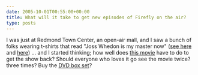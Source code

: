```yaml
---
date: 2005-10-01T00:55:00+00:00
title: What will it take to get new episodes of Firefly on the air?
type: posts
---
```

I was just at Redmond Town Center, an open-air mall, and I saw a bunch of folks wearing t-shirts that read "Joss Whedon is my master now" ([see here](http://www.thinkgeek.com/tshirts/pvp/77da/) and [here](http://www.pvponline.com/archive.php3?archive=20050510)) ... and I started thinking; how well does [this movie](http://www.serenitymovie.com/) have to do to get the show back? Should everyone who loves it go see the movie twice? three times? Buy the [DVD box set](http://www.amazon.com/exec/obidos/ASIN/B0000AQS0F/duncanmackenz-20?creative=327641&#038;camp=14573&#038;link_code=as1)?
